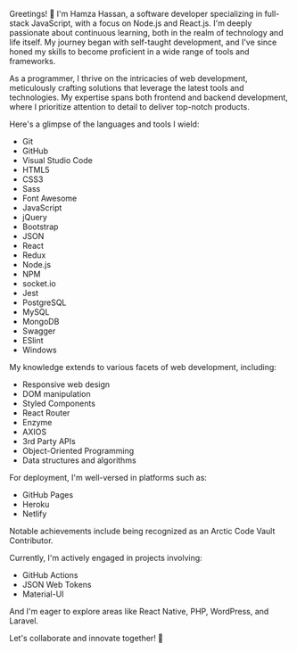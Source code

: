 Greetings! 👋 I'm Hamza Hassan, a software developer specializing in full-stack JavaScript, with a focus on Node.js and React.js. I'm deeply passionate about continuous learning, both in the realm of technology and life itself. My journey began with self-taught development, and I've since honed my skills to become proficient in a wide range of tools and frameworks.

As a programmer, I thrive on the intricacies of web development, meticulously crafting solutions that leverage the latest tools and technologies. My expertise spans both frontend and backend development, where I prioritize attention to detail to deliver top-notch products.

Here's a glimpse of the languages and tools I wield:
- Git
- GitHub
- Visual Studio Code
- HTML5
- CSS3
- Sass
- Font Awesome
- JavaScript
- jQuery
- Bootstrap
- JSON
- React
- Redux
- Node.js
- NPM
- socket.io
- Jest
- PostgreSQL
- MySQL
- MongoDB
- Swagger
- ESlint
- Windows

My knowledge extends to various facets of web development, including:
- Responsive web design
- DOM manipulation
- Styled Components
- React Router
- Enzyme
- AXIOS
- 3rd Party APIs
- Object-Oriented Programming
- Data structures and algorithms

For deployment, I'm well-versed in platforms such as:
- GitHub Pages
- Heroku
- Netlify

Notable achievements include being recognized as an Arctic Code Vault Contributor.

Currently, I'm actively engaged in projects involving:
- GitHub Actions
- JSON Web Tokens
- Material-UI

And I'm eager to explore areas like React Native, PHP, WordPress, and Laravel.

Let's collaborate and innovate together! 🚀
